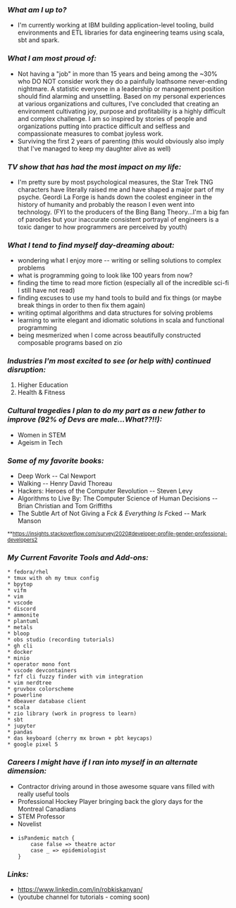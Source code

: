 ### *What am I up to?*
* I'm currently working at IBM building application-level tooling, build environments and ETL
  libraries for data engineering teams using scala, sbt and spark. 

### *What I am most proud of:*
* Not having a "job" in more than 15 years and being among the ~30% who DO NOT consider work they do
  a painfully loathsome never-ending nightmare. A statistic everyone in a leadership or management
  position should find alarming and unsettling. Based on my personal experiences at various
  organizations and cultures, I've concluded that creating an environment cultivating joy, purpose
  and profitability is a highly difficult and complex challenge. I am so inspired by stories of
  people and organizations putting into practice difficult and selfless and compassionate measures
  to combat joyless work.
* Surviving the first 2 years of parenting (this would obviously also imply that I've managed to
  keep my daughter alive as well)

### *TV show that has had the most impact on my life:*
* I'm pretty sure by most psychological measures, the Star Trek TNG characters have literally raised
  me and have shaped a major part of my psyche. Geordi La Forge is hands down the coolest engineer
  in the history of humanity and probably the reason I even went into technology. (FYI to the
  producers of the Bing Bang Theory...I'm a big fan of parodies but your inaccurate consistent portrayal of
  engineers is a toxic danger to how programmers are perceived by youth)

### *What I tend to find myself day-dreaming about:*
* wondering what I enjoy more -- writing or selling solutions to complex problems
* what is programming going to look like 100 years from now?
* finding the time to read more fiction (especially all of the incredible sci-fi I still have not read)
* finding excuses to use my hand tools to build and fix things (or maybe break things in order to then fix them again)
* writing optimal algorithms and data structures for solving problems
* learning to write elegant and idiomatic solutions in scala and functional programming
* being mesmerized when I come across beautifully constructed composable programs based on zio

### *Industries I'm most excited to see (or help with) continued disruption:*
1. Higher Education
2. Health & Fitness

### *Cultural tragedies I plan to do my part as a new father to improve (92% of Devs are male...What??!!):*
* Women in STEM
* Ageism in Tech

### *Some of my favorite books:*
* Deep Work -- Cal Newport
* Walking -- Henry David Thoreau
* Hackers: Heroes of the Computer Revolution -- Steven Levy
* Algorithms to Live By: The Computer Science of Human Decisions -- Brian Christian and Tom Griffiths
* The Subtle Art of Not Giving a F*ck & Everything Is F*cked -- Mark Manson

<sup>**</sub>https://insights.stackoverflow.com/survey/2020#developer-profile-gender-professional-developers2

### *My Current Favorite Tools and Add-ons:*
```
* fedora/rhel
* tmux with oh my tmux config
* bpytop
* vifm
* vim
* vscode
* discord
* ammonite
* plantuml
* metals
* bloop
* obs studio (recording tutorials)
* gh cli
* docker
* minio
* operator mono font
* vscode devcontainers
* fzf cli fuzzy finder with vim integration
* vim nerdtree
* gruvbox colorscheme
* powerline
* dbeaver database client
* scala
* zio library (work in progress to learn)
* sbt
* jupyter
* pandas
* das keyboard (cherry mx brown + pbt keycaps)
* google pixel 5
```

### *Careers I might have if I ran into myself in an alternate dimension:*
* Contractor driving around in those awesome square vans filled with really useful tools
* Professional Hockey Player bringing back the glory days for the Montreal Canadians
* STEM Professor
* Novelist
* ```
  isPandemic match {
      case false => theatre actor
      case _ => epidemiologist
  }
  ```

### *Links:*
* https://www.linkedin.com/in/robkiskanyan/
* (youtube channel for tutorials - coming soon)

<!--
**robbyki/robbyki** is a ✨ _special_ ✨ repository because its `README.md` (this file) appears on your GitHub profile.

Here are some ideas to get you started:

- 🔭 I’m currently working on ...
- 🌱 I’m currently learning ...
- 👯 I’m looking to collaborate on ...
- 🤔 I’m looking for help with ...
- 💬 Ask me about ...
- 📫 How to reach me: ...
- 😄 Pronouns: ...
- ⚡ Fun fact: ...
-->
